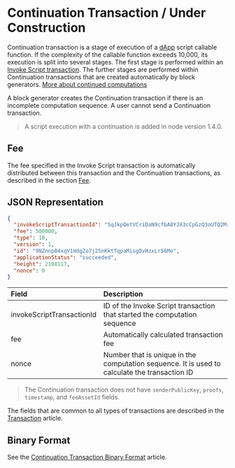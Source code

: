 # Continuation Transaction / Under Construction

Continuation transaction is a stage of execution of a [dApp](/ru/blockchain/account/dapp) script callable function. If the complexity of the callable function exceeds 10,000, its execution is split into several stages. The first stage is performed within an [Invoke Script transaction](/en/blockchain/transaction-type/invoke-script-transaction). The further stages are performed within Continuation transactions that are created automatically by block generators. [More about continued computations](/en/ride/advanced/continuation)

A block generator creates the Continuation transaction if there is an incomplete computation sequence. A user cannot send a Continuation transaction.

> A script execution with a continuation is added in node version 1.4.0.

## Fee

The fee specified in the Invoke Script transaction is automatically distributed between this transaction and the Continuation transactions, as described in the section [Fee](/en/ride/advanced/continuation#fee).

## JSON Representation

```json
{
  "invokeScriptTransactionId": "5qJkpQetVCriDaN9cfbA8YJX3cCpGzQ3oUTQ2Mr4GPcK",
  "fee": 500000,
  "type": 18,
  "version": 1,
  "id": "9NZnnpB4xqV1HdgZo7j2SnKktTqpaMisgDvHzxLr56Mo",
  "applicationStatus": "succeeded",
  "height": 2108117,
  "nonce": 0
}
```

| Field | Description |
| :--- | :--- |
| invokeScriptTransactionId | ID of the Invoke Script transaction that started the computation sequence |
| fee | Automatically calculated transaction fee |
| nonce | Number that is unique in the computation sequence. It is used to calculate the transaction ID |

> The Continuation transaction does not have `senderPublicKey`, `proofs`, `timestamp`, and `feeAssetId` fields.

The fields that are common to all types of transactions are described in the [Transaction](/en/blockchain/transaction/#json-representation) article.

## Binary Format

See the [Continuation Transaction Binary Format](/en/blockchain/binary-format/transaction-binary-format/continuation-transaction-binary-format) article.
